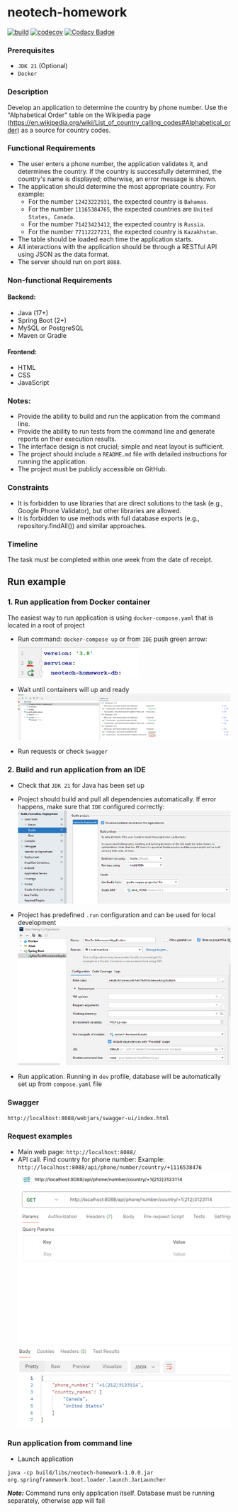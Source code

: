 # neotech-homework

[![build](https://github.com/ximtech/neotech-homework/actions/workflows/build.yml/badge.svg)](https://github.com/ximtech/neotech-homework/actions/workflows/build.yml)
[![codecov](https://codecov.io/gh/ximtech/neotech-homework/graph/badge.svg?token=ODTJcTrfNp)](https://codecov.io/gh/ximtech/neotech-homework)
[![Codacy Badge](https://app.codacy.com/project/badge/Grade/3deb7826b032497690bf374058b13bd3)](https://app.codacy.com/gh/ximtech/neotech-homework/dashboard?utm_source=gh&utm_medium=referral&utm_content=&utm_campaign=Badge_grade)

### Prerequisites

- `JDK 21` (Optional)
- `Docker`

### Description

Develop an application to determine the country by phone number. Use the "Alphabetical Order" table on the Wikipedia page (https://en.wikipedia.org/wiki/List_of_country_calling_codes#Alphabetical_order) as a source for country codes.

### Functional Requirements

- The user enters a phone number, the application validates it, and determines the country. If the country is successfully determined, the country's name is displayed; otherwise, an error message is shown.
- The application should determine the most appropriate country. For example:
    - For the number `12423222931`, the expected country is `Bahamas`.
    - For the number `11165384765`, the expected countries are `United States, Canada`.
    - For the number `71423423412`, the expected country is `Russia`.
    - For the number `77112227231`, the expected country is `Kazakhstan`.
- The table should be loaded each time the application starts.
- All interactions with the application should be through a RESTful API using JSON as the data format.
- The server should run on port `8088`.


### Non-functional Requirements

#### Backend:

- Java (17+)
- Spring Boot (2+)
- MySQL or PostgreSQL
- Maven or Gradle

#### Frontend:

- HTML
- CSS
- JavaScript

### Notes:

- Provide the ability to build and run the application from the command line.
- Provide the ability to run tests from the command line and generate reports on their execution results.
- The interface design is not crucial; simple and neat layout is sufficient.
- The project should include a `README.md` file with detailed instructions for running the application.
- The project must be publicly accessible on GitHub.

### Constraints

- It is forbidden to use libraries that are direct solutions to the task (e.g., Google Phone Validator), but other libraries are allowed.
- It is forbidden to use methods with full database exports (e.g., repository.findAll()) and similar approaches.

### Timeline

The task must be completed within one week from the date of receipt.

## Run example

### 1. Run application from Docker container

The easiest way to run application is using `docker-compose.yaml` that is located in a root of project<br/>
- Run command: `docker-compose up` or from `IDE` push green arrow:<br/>
  ![<img width="200" height="200"/>](assets/docker-compose-run.png)
  
- Wait until containers will up and ready<br/>
  ![<img width="200" height="200"/>](assets/docker-run.png)

- Run requests or check `Swagger`

### 2. Build and run application from an IDE

- Check that `JDK 21` for Java has been set up
- Project should build and pull all dependencies automatically. If error happens, make sure that `IDE` configured correctly:<br/>
  ![<img width="200" height="200"/>](assets/build-troubleshooting.png)

- Project has predefined `.run` configuration and can be used for local development<br/>
  ![<img width="200" height="200"/>](assets/local-run.png)
- Run application. Running in `dev` profile, database will be automatically set up from `compose.yaml` file

### Swagger

`http://localhost:8088/webjars/swagger-ui/index.html`

### Request examples

- Main web page: `http://localhost:8088/`
- API call. Find country for phone number: 
  Example: `http://localhost:8088/api/phone/number/country/+1116538476` <br/>
  ![<img width="200" height="200"/>](assets/api-call.png)
  
### Run application from command line

- Launch application
```shell script
java -cp build/libs/neotech-homework-1.0.0.jar org.springframework.boot.loader.launch.JarLauncher
```
***Note:*** Command runs only application itself. Database must be running separately, otherwise app will fail

